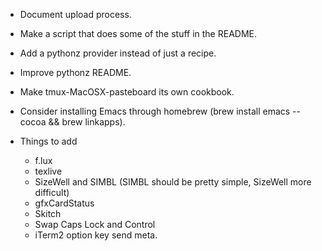 * Document upload process.
* Make a script that does some of the stuff in the README.
* Add a pythonz provider instead of just a recipe.
* Improve pythonz README.
* Make tmux-MacOSX-pasteboard its own cookbook.
* Consider installing Emacs through homebrew (brew install emacs --cocoa && brew linkapps).

* Things to add
    * f.lux
    * texlive
    * SizeWell and SIMBL (SIMBL should be pretty simple, SizeWell more difficult)
    * gfxCardStatus
    * Skitch
    * Swap Caps Lock and Control
    * iTerm2 option key send meta.
